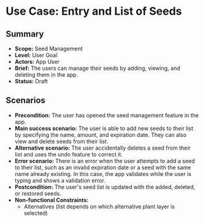 # Use Case: Entry and List of Seeds

## Summary

- **Scope:** Seed Management
- **Level:** User Goal
- **Actors:** App User
- **Brief:** The users can manage their seeds by adding, viewing, and deleting them in the app.
- **Status:** Draft

## Scenarios

- **Precondition:**
  The user has opened the seed management feature in the app.
- **Main success scenario:**
  The user is able to add new seeds to their list by specifying the name, amount, and expiration date.
  They can also view and delete seeds from their list.
- **Alternative scenario:**
  The user accidentally deletes a seed from their list and uses the undo feature to correct it.
- **Error scenario:**
  There is an error when the user attempts to add a seed to their list, such as an invalid expiration date or a seed with the same name already existing.
  In this case, the app validates while the user is typing and shows a validation error.
- **Postcondition:**
  The user's seed list is updated with the added, deleted, or restored seeds.
- **Non-functional Constraints:**
  - Alternatives (list depends on which alternative plant layer is selected)
